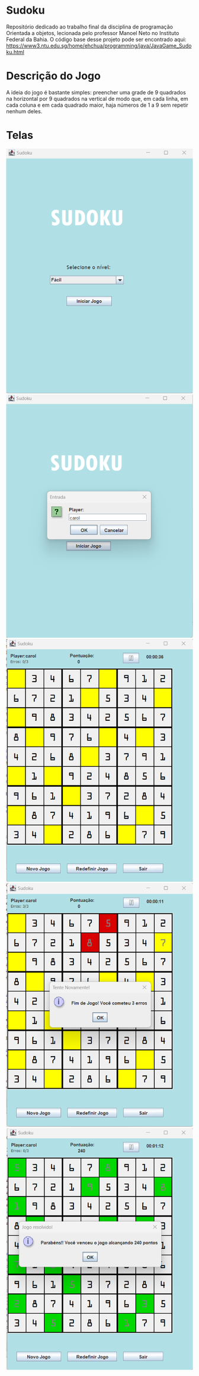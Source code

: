 # Sudoku
Repositório dedicado ao trabalho final da disciplina de programação Orientada a objetos, lecionada pelo professor Manoel Neto no Instituto Federal da Bahia.
O código base desse projeto pode ser encontrado aqui: https://www3.ntu.edu.sg/home/ehchua/programming/java/JavaGame_Sudoku.html

# Descrição do Jogo
A ideia do jogo é bastante simples: preencher uma grade de 9 quadrados na horizontal por 9 quadrados na vertical de modo que, em cada linha, em cada coluna e em cada quadrado maior, haja números de 1 a 9 sem repetir nenhum deles.

# Telas 

![Tela Inicial](sudoku/pagInicial.png)
![Tela para nome](sudoku/nameImage.png)
![Tela para iniciar jogo](sudoku/startGame.png)
![Tela de erros](sudoku/erroImage.png)
![Tela do vencedor](sudoku/winGameImage.png)
